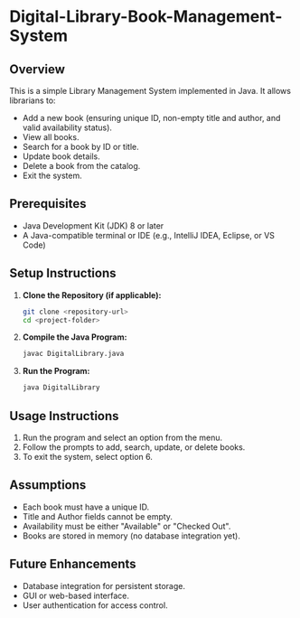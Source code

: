 # Digital-Library-Book-Management-System

## Overview
This is a simple Library Management System implemented in Java. It allows librarians to:
- Add a new book (ensuring unique ID, non-empty title and author, and valid availability status).
- View all books.
- Search for a book by ID or title.
- Update book details.
- Delete a book from the catalog.
- Exit the system.

## Prerequisites
- Java Development Kit (JDK) 8 or later
- A Java-compatible terminal or IDE (e.g., IntelliJ IDEA, Eclipse, or VS Code)

## Setup Instructions
1. **Clone the Repository (if applicable):**
   ```sh
   git clone <repository-url>
   cd <project-folder>
   ```

2. **Compile the Java Program:**
   ```sh
   javac DigitalLibrary.java
   ```

3. **Run the Program:**
   ```sh
   java DigitalLibrary
   ```

## Usage Instructions
1. Run the program and select an option from the menu.
2. Follow the prompts to add, search, update, or delete books.
3. To exit the system, select option 6.

## Assumptions
- Each book must have a unique ID.
- Title and Author fields cannot be empty.
- Availability must be either "Available" or "Checked Out".
- Books are stored in memory (no database integration yet).

## Future Enhancements
- Database integration for persistent storage.
- GUI or web-based interface.
- User authentication for access control.
